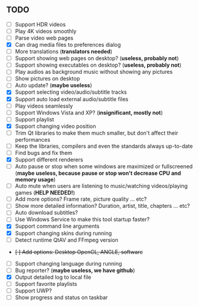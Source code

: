 ﻿## TODO
- [ ] Support HDR videos
- [ ] Play 4K videos smoothly
- [ ] Parse video web pages
- [x] Can drag media files to preferences dialog
- [ ] More translations (**translators needed**)
- [ ] Support showing web pages on desktop? (**useless, probably not**)
- [ ] Support showing executables on desktop? (**useless, probably not**)
- [ ] Play audios as background music without showing any pictures
- [ ] Show pictures on desktop
- [ ] Auto update? (**maybe useless**)
- [x] Support selecting video/audio/subtitle tracks
- [x] Support auto load external audio/subtitle files
- [ ] Play videos seamlessly
- [ ] Support Windows Vista and XP? (**insignificant, mostly not**)
- [ ] Support playlist
- [x] Support changing video position
- [ ] Trim Qt libraries to make them much smaller, but don't affect their performances
- [ ] Keep the libraries, compilers and even the standards always up-to-date
- [ ] Find bugs and fix them
- [x] Support different renderers
- [ ] Auto pause or stop when some windows are maximized or fullscreened (**maybe useless, because pause or stop won't decrease CPU and memory usage**)
- [ ] Auto mute when users are listening to music/watching videos/playing games (**HELP NEEDED!**)
- [ ] Add more options? Frame rate, picture quality ... etc?
- [ ] Show more detailed information? Duration, artist, title, chapters ... etc?
- [ ] Auto download subtitles?
- [ ] Use Windows Service to make this tool startup faster?
- [x] Support command line arguments
- [x] Support changing skins during running
- [ ] Detect runtime QtAV and FFmpeg version
- <del>[ ] Add options: Desktop OpenGL, ANGLE, software</del>
- [ ] Support changing language during running
- [ ] Bug reporter? (**maybe useless, we have github**)
- [x] Output detailed log to local file
- [ ] Support favorite playlists
- [ ] Support UWP?
- [ ] Show progress and status on taskbar
